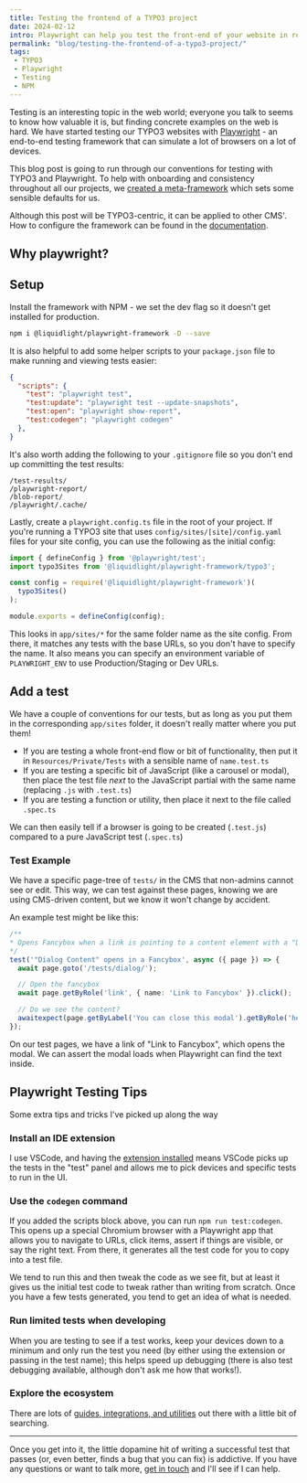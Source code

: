 ```yaml
---
title: Testing the frontend of a TYPO3 project
date: 2024-02-12
intro: Playwright can help you test the front-end of your website in real browsers. This post walks through using our meta-framework and includes tips and tricks
permalink: "blog/testing-the-frontend-of-a-typo3-project/"
tags:
 - TYPO3
 - Playwright
 - Testing
 - NPM
---
```


Testing is an interesting topic in the web world; everyone you talk to seems to know how valuable it is, but finding concrete examples on the web is hard. We have started testing our TYPO3 websites with [Playwright](https://playwright.dev/) - an end-to-end testing framework that can simulate a lot of browsers on a lot of devices.

This blog post is going to run through our conventions for testing with TYPO3 and Playwright. To help with onboarding and consistency throughout all our projects, we [created a meta-framework](https://github.com/liquidlight/playwright-framework) which sets some sensible defaults for us.

Although this post will be TYPO3-centric, it can be applied to other CMS'. How to configure the framework can be found in the [documentation](https://github.com/liquidlight/playwright-framework/tree/main?tab=readme-ov-file#playwright-configuration).

## Why playwright?

## Setup

Install the framework with NPM - we set the dev flag so it doesn't get installed for production.

```bash
npm i @liquidlight/playwright-framework -D --save
```

It is also helpful to add some helper scripts to your `package.json` file to make running and viewing tests easier:

```json
{
  "scripts": {
    "test": "playwright test",
    "test:update": "playwright test --update-snapshots",
    "test:open": "playwright show-report",
    "test:codegen": "playwright codegen"
  },
}
```

It's also worth adding the following to your `.gitignore` file so you don't end up committing the test results:

```
/test-results/
/playwright-report/
/blob-report/
/playwright/.cache/
```

Lastly, create a `playwright.config.ts` file in the root of your project. If you're running a TYPO3 site that uses `config/sites/[site]/config.yaml` files for your site config, you can use the following as the initial config:

```ts
import { defineConfig } from '@playwright/test';
import typo3Sites from '@liquidlight/playwright-framework/typo3';

const config = require('@liquidlight/playwright-framework')(
  typo3Sites()
);

module.exports = defineConfig(config);
```

This looks in `app/sites/*` for the same folder name as the site config. From there, it matches any tests with the base URLs, so you don't have to specify the name. It also means you can specify an environment variable of `PLAYWRIGHT_ENV` to use Production/Staging or Dev URLs.

## Add a test

We have a couple of conventions for our tests, but as long as you put them in the corresponding `app/sites` folder, it doesn't really matter where you put them!

- If you are testing a whole front-end flow or bit of functionality, then put it in `Resources/Private/Tests` with a sensible name of `name.test.ts`
- If you are testing a specific bit of JavaScript (like a carousel or modal), then place the test file _next_ to the JavaScript partial with the same name (replacing `.js` with `.test.ts`)
- If you are testing a function or utility, then place it next to the file called `.spec.ts`

We can then easily tell if a browser is going to be created (`.test.js`) compared to a pure JavaScript test (`.spec.ts`)

### Test Example

We have a specific page-tree of `tests/` in the CMS that non-admins cannot see or edit. This way, we can test against these pages, knowing we are using CMS-driven content, but we know it won't change by accident.

An example test might be like this:

```typescript
/**
* Opens Fancybox when a link is pointing to a content element with a "Dialog Content" frame class
*/
test('"Dialog Content" opens in a Fancybox', async ({ page }) => {
  await page.goto('/tests/dialog/');

  // Open the fancybox
  await page.getByRole('link', { name: 'Link to Fancybox' }).click();

  // Do we see the content?
  awaitexpect(page.getByLabel('You can close this modal').getByRole('heading')).toContainText('This is a fancybox');
});
```

On our test pages, we have a link of "Link to Fancybox", which opens the modal. We can assert the modal loads when Playwright can find the text inside.

## Playwright Testing Tips

Some extra tips and tricks I've picked up along the way

### Install an IDE extension

I use VSCode, and having the [extension installed](https://marketplace.visualstudio.com/items?itemName=ms-playwright.playwright) means VSCode picks up the tests in the "test" panel and allows me to pick devices and specific tests to run in the UI.

### Use the `codegen` command

If you added the scripts block above, you can run `npm run test:codegen`. This opens up a special Chromium browser with a Playwright app that allows you to navigate to URLs, click items, assert if things are visible, or say the right text. From there, it generates all the test code for you to copy into a test file.

We tend to run this and then tweak the code as we see fit, but at least it gives us the initial test code to tweak rather than writing from scratch. Once you have a few tests generated, you tend to get an idea of what is needed.

### Run limited tests when developing

When you are testing to see if a test works, keep your devices down to a minimum and only run the test you need (by either using the extension or passing in the test name); this helps speed up debugging (there is also test debugging available, although don't ask me how that works!).

### Explore the ecosystem

There are lots of [guides, integrations, and utilities](https://mxschmitt.github.io/awesome-playwright/) out there with a little bit of searching.

---

Once you get into it, the little dopamine hit of writing a successful test that passes (or, even better, finds a bug that you can fix) is addictive. If you have any questions or want to talk more, [get in touch](https://www.mikestreety.co.uk/contact/) and I'll see if I can help.
